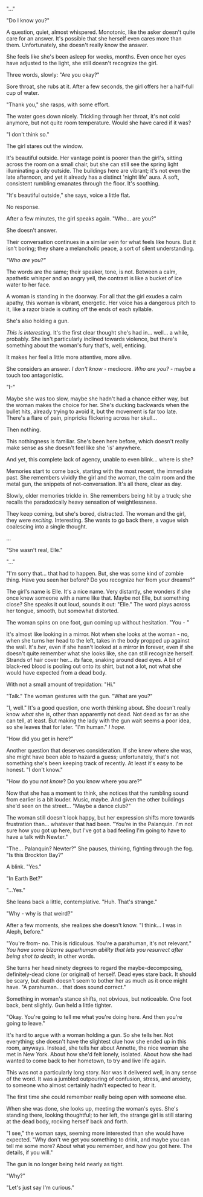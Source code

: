 "..."

"Do I know you?"

A question, quiet, almost whispered. Monotonic, like the asker doesn't quite care for an answer. It's possible that she herself even cares more than them. Unfortunately, she doesn't really know the answer. 

She feels like she's been asleep for weeks, months. Even once her eyes have adjusted to the light, she still doesn't recognize the girl.

Three words, slowly: "Are you okay?"

Sore throat, she rubs at it. After a few seconds, the girl offers her a half-full cup of water.

"Thank you," she rasps, with some effort. 

The water goes down nicely. Trickling through her throat, it's not cold anymore, but not quite room temperature. Would she have cared if it was? 

"I don't think so."

The girl stares out the window.

It's beautiful outside. Her vantage point is poorer than the girl's, sitting across the room on a small chair, but she can still see the spring light illuminating a city outside. The buildings here are vibrant; it's not even the late afternoon, and yet it already has a distinct 'night life' aura. A soft, consistent rumbling emanates through the floor. It's soothing.

"It's beautiful outside," she says, voice a little flat.

No response.

After a few minutes, the girl speaks again. "Who... are you?"

She doesn't answer.

Their conversation continues in a similar vein for what feels like hours. But it isn't boring; they share a melancholic peace, a sort of silent understanding.

*"Who are you?"*

The words are the same; their speaker, tone, is not. Between a calm, apathetic whisper and an angry yell, the contrast is like a bucket of ice water to her face.

A woman is standing in the doorway. For all that the girl exudes a calm apathy, this woman is vibrant, energetic. Her voice has a dangerous pitch to it, like a razor blade is cutting off the ends of each syllable.

She's also holding a gun.

*This is interesting.* It's the first clear thought she's had in... well... a while, probably. She isn't particularly inclined towards violence, but there's something about the woman's fury that's, well, enticing.

It makes her feel a little more attentive, more alive.

She considers an answer. *I don't know* - mediocre. *Who are you?* - maybe a touch too antagonistic. 

"I-"

Maybe she was too slow, maybe she hadn't had a chance either way, but the woman makes the choice for her. She's ducking backwards when the bullet hits, already trying to avoid it, but the movement is far too late. There's a flare of pain, pinpricks flickering across her skull...

Then nothing.

This nothingness is familiar. She's been here before, which doesn't really make sense as she doesn't feel like she 'is' anywhere. 

And yet, this complete lack of agency, unable to even blink... where is she?

Memories start to come back, starting with the most recent, the immediate past. She remembers vividly the girl and the woman, the calm room and the metal gun, the snippets of not-conversation. It's all there, clear as day.

Slowly, older memories trickle in. She remembers being hit by a truck; she recalls the paradoxically heavy sensation of weightlessness.

They keep coming, but she's bored, distracted. The woman and the girl, they were *exciting*. Interesting. She wants to go back there, a vague wish coalescing into a single thought.

...

"She wasn't real, Elle."

"..."

"I'm sorry that... that had to happen. But, she was some kind of zombie thing. Have you seen her before? Do you recognize her from your dreams?"

The girl's name is Elle. It's a nice name. Very distantly, she wonders if she once knew someone with a name like that. Maybe not Elle, but something close? She speaks it out loud, sounds it out: "Elle." The word plays across her tongue, smooth, but somewhat distorted. 

The woman spins on one foot, gun coming up without hesitation. "You - "

It's almost like looking in a mirror. Not when she looks at the woman - no, when she turns her head to the left, takes in the body propped up against the wall. It's *her*, even if she hasn't looked at a mirror in forever, even if she doesn't quite remember what she looks like, she can still recognize herself. Strands of hair cover her... *its* face, snaking around dead eyes. A bit of black-red blood is pooling out onto its shirt, but not a lot, not what she would have expected from a dead body. 

With not a small amount of trepidation: "Hi."

"Talk." The woman gestures with the gun. "What are you?"

"I, well." It's a good question, one worth thinking about. She doesn't really know *what* she is, other than apparently not dead. Not dead as far as she can tell, at least. But making the lady with the gun wait seems a poor idea, so she leaves that for later. "I'm human." *I hope.*

"How did you get in here?"

Another question that deserves consideration. If she knew where she was, she might have been able to hazard a guess; unfortunately, that's not something she's been keeping track of recently. At least it's easy to be honest. "I don't know."

"How do you *not know*? Do you know where you are?"

Now that she has a moment to think, she notices that the rumbling sound from earlier is a bit louder. Music, maybe. And given the other buildings she'd seen on the street... "Maybe a dance club?"

The woman still doesn't look happy, but her expression shifts more towards frustration than... whatever that had been. "You're in the Palanquin. I'm not sure how you got up here, but I've got a bad feeling I'm going to have to have a talk with Newter."

"The... Palanquin? Newter?" She pauses, thinking, fighting through the fog. "Is this Brockton Bay?"

A blink. "Yes."

"In Earth Bet?"

"...Yes."

She leans back a little, contemplative. "Huh. That's strange." 

"Why - why is that weird?"

After a few moments, she realizes she doesn't know. "I think... I was in Aleph, before."

"You're from- no. This is ridiculous. You're a parahuman, it's not relevant." *You have some bizarre superhuman ability that lets you resurrect after being shot to death,* in other words.

She turns her head ninety degrees to regard the maybe-decomposing, definitely-dead clone (or original) of herself. Dead eyes stare back. It should be scary, but death doesn't seem to bother her as much as it once might have. "A parahuman... that does sound correct."

Something in woman's stance shifts, not obvious, but noticeable. One foot back, bent slightly. Gun held a little tighter.

"Okay. You're going to tell me what you're doing here. And then you're going to leave."

It's hard to argue with a woman holding a gun. So she tells her. Not everything; she doesn't have the slightest clue how she ended up in this room, anyways. Instead, she tells her about Annette, the nice woman she met in New York. About how she'd felt lonely, isolated. About how she had wanted to come back to her hometown, to try and live life again.

This was not a particularly long story. Nor was it delivered well, in any sense of the word. It was a jumbled outpouring of confusion, stress, and anxiety, to someone who almost certainly hadn't expected to hear it.

The first time she could remember really being open with someone else.

When she was done, she looks up, meeting the woman's eyes. She's standing there, looking thoughtful; to her left, the strange girl is still staring at the dead body, rocking herself back and forth.

"I see," the woman says, seeming more interested than she would have expected. "Why don't we get you something to drink, and maybe you can tell me some more? About what you remember, and how you got here. The details, if you will."

The gun is no longer being held nearly as tight.

"Why?"

"Let's just say I'm curious."
